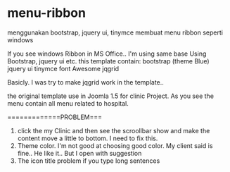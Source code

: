 # menu-ribbon
menggunakan bootstrap, jquery ui, tinymce membuat menu ribbon seperti windows

If you see windows Ribbon in MS Office.. I'm using same base Using 
Bootstrap, jquery ui etc.
this template contain:
bootstrap (theme Blue)
jquery ui
tinymce
font Awesome
jqgrid

Basicly. I was try to make jqgrid work in the template..

the original template use in Joomla 1.5 for clinic Project. As you see the menu contain all menu 
related to hospital.

=============PROBLEM===
1. click the my Clinic and then see the scroollbar show and make the content move a little to bottom. 
I need to fix this.
2. Theme color. I'm not good at choosing good color. My client said is fine.. He like it.. But I open 
with suggestion
3. The icon title problem if you type long sentences

